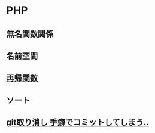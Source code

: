 # PHP

## 無名関数関係

## 名前空間

## [再帰関数](./recursive/)

## ソート


## [git取り消し 手癖でコミットしてしまう..](https://qiita.com/shuntaro_tamura/items/06281261d893acf049ed)